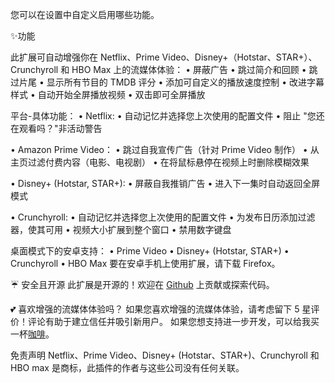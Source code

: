 您可以在设置中自定义启用哪些功能。

✨功能

此扩展可自动增强你在 Netflix、Prime Video、Disney+（Hotstar、STAR+）、Crunchyroll 和 HBO Max 上的流媒体体验：
  • 屏蔽广告
  • 跳过简介和回顾
  • 跳过片尾
  • 显示所有节目的 TMDB 评分
  • 添加可自定义的播放速度控制
  • 改进字幕样式
  • 自动开始全屏播放视频
  • 双击即可全屏播放

平台-具体功能：
  • Netflix:
      • 自动记忆并选择您上次使用的配置文件
      • 阻止 "您还在观看吗？"非活动警告
  • Amazon Prime Video：
      • 跳过自我宣传广告（针对 Prime Video 制作）
      • 从主页过滤付费内容（电影、电视剧）
      • 在将鼠标悬停在视频上时删除模糊效果
  • Disney+ (Hotstar, STAR+):
      • 屏蔽自我推销广告
      • 进入下一集时自动返回全屏模式
  • Crunchyroll:
      • 自动记忆并选择您上次使用的配置文件
      • 为发布日历添加过滤器，使其可用
      • 视频大小扩展到整个窗口
      • 禁用数字键盘
桌面模式下的安卓支持：
  • Prime Video
  • Disney+ (Hotstar, STAR+)
  • Crunchyroll
  • HBO Max
要在安卓手机上使用扩展，请下载 Firefox。

☔ 安全且开源
此扩展是开源的！欢迎在 [Github](https://github.com/Dreamlinerm/Netflix-Prime-Auto-Skip) 上贡献或探索代码。

💕 喜欢增强的流媒体体验吗？
如果您喜欢增强的流媒体体验，请考虑留下 5 星评价！评论有助于建立信任并吸引新用户。
如果您想支持进一步开发，可以给我买一杯[咖啡](https://github.com/sponsors/Dreamlinerm)。

免责声明
Netflix、Prime Video、Disney+ (Hotstar、STAR+)、Crunchyroll 和 HBO max 是商标，此插件的作者与这些公司没有任何关联。